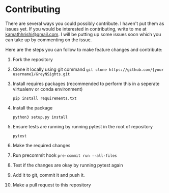 # Contributing

There are several ways you could possibly contribute. I haven't put them as issues yet.
If you would be interested in contributing, write to me at kamathhrishi@gmail.com.
I will be putting up some issues soon which you can take up by commenting on the issue. 

Here are the steps you can follow to make feature changes and contribute:

1. Fork the repository 
2. Clone it locally using git command 
   ``` git clone https://github.com/{your username}/GreyNSights.git ```
3. Install requires packages (recommended to perform this in a seperate virtualenv or conda environment)

   ``` pip install requirements.txt ```
   
4. Install the package 

   ``` python3 setup.py install ```
   
5. Ensure tests are running by running pytest in the root of repository

   ``` pytest ```
   
6. Make the required changes 
7. Run precommit hook 
   ``` pre-commit run --all-files ```
9. Test if the changes are okay by running pytest again 
10. Add it to git, commit it and push it. 
11. Make a pull request to this repository
